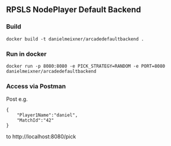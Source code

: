 ## RPSLS NodePlayer Default Backend

### Build
```
docker build -t danielmeixner/arcadedefaultbackend .
```

### Run in docker
```
docker run -p 8080:8080 -e PICK_STRATEGY=RANDOM -e PORT=8080 danielmeixner/arcadedefaultbackend
```

### Access via Postman
Post e.g. 
```
{
    "Player1Name":"daniel",
    "MatchId":"42"
}
```
to http://localhost:8080/pick
